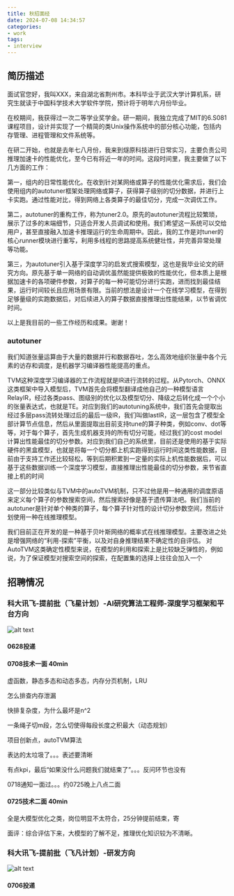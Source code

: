 ```yaml
---
title: 秋招面经
date: 2024-07-08 14:34:57
categories:
- work
tags:
- interview
---
```



<!--more-->

## 简历描述
面试官您好，我叫XXX，来自湖北省荆州市。本科毕业于武汉大学计算机系，研究生就读于中国科学技术大学软件学院，预计将于明年六月份毕业。

在校期间，我获得过一次二等学业奖学金。研一期间，我独立完成了MIT的6.S081课程项目，设计并实现了一个精简的类Unix操作系统中的部分核心功能，包括内存管理、进程管理和文件系统等。

在研二开始，也就是去年七八月份，我来到燧原科技进行日常实习，主要负责公司推理加速卡的性能优化，至今已有将近一年的时间。这段时间里，我主要做了以下几方面的工作：

第一，组内的日常性能优化。在收到针对某网络或算子的性能优化需求后，我们会使用组内的autotuner框架处理网络或算子，获得算子级别的切分数据，并进行上卡实跑。通过性能对比，得到网络上各类算子的最佳切分，完成一次调优工作。

第二，autotuner的重构工作，称为tuner2.0。原先的autotuner流程比较繁琐，展示了过多的末端细节，只适合开发人员调试和使用。我们希望这一系统可以交给用户，甚至直接融入加速卡推理运行的生命周期中。因此，我的工作是对tuner的核心runner模块进行重写，利用多线程的思路提高系统健壮性，并完善异常处理等功能。

第三，为autotuner引入基于深度学习的启发式搜索模型，这也是我毕业论文的研究方向。原先基于单一网络的自动调优虽然能提供极致的性能优化，但本质上是根据加速卡的各项硬件参数，对算子的每一种可能切分进行实跑，进而找到最佳结果，运行时间较长且应用场景有限。当前的想法是设计一个在线学习模型，在得到足够量级的实跑数据后，对后续进入的算子数据直接推理出性能结果，以节省调优时间。

以上是我目前的一些工作经历和成果。谢谢！


### autotuner
我们知道张量运算由于大量的数据并行和数据吞吐，怎么高效地组织张量中各个元素的访存和调度，是机器学习编译器性能提高的重点。

TVM这种深度学习编译器的工作流程就是IR进行流转的过程。从Pytorch、ONNX这类框架中导入模型后，TVM首先会将模型翻译成他自己的一种模型语言RelayIR，经过各类pass、图级别的优化以及模型切分、降级之后转化成一个个小的张量表达式，也就是TE。对应到我们的autotuning系统中，我们首先会提取出经过多层pass流转处理过后的最后一级IR，我们叫做lastIR，这一层包含了模型全部计算节点信息，然后从里面提取出目前支持tune的算子种类，例如conv、dot等等，对于每个算子，首先生成机器支持的所有切分可能，经过我们的cost model计算出性能最佳的切分参数。对应到我们自己的系统里，目前还是使用的基于实际硬件的黑盒模型，也就是将每一个切分都上机实跑得到运行时间这类性能数据，目前由于支持工作还比较轻松，等到后期积累到一定量的实际上机性能数据后，可以基于这些数据训练一个深度学习模型，直接推理出性能最佳的切分参数，来节省直接上机的时间

这一部分比较类似与TVM中的autoTVM机制，只不过他是用一种通用的调度原语来定义每个算子的参数搜索空间，然后搜索好像是基于遗传算法吧。我们当前的autotuner是针对单个种类的算子，每个算子针对性的设计切分参数空间，然后计划使用一种在线推理模型。

我们目前正在开发的是一种基于贝叶斯网络的概率式在线推理模型。主要改进之处是增强网络的“利用-探索”平衡，以及对自身推理结果不确定性的自评估。
对AutoTVM这类确定性模型来说，在模型的利用和探索上是比较缺乏弹性的，例如说，为了保证模型对搜索空间的探索，在配置集的选择上往往会加入一个


## 招聘情况

### 科大讯飞-提前批（飞星计划）-AI研究算法工程师-深度学习框架和平台方向
![alt text](image1.png)

#### 0628投递

#### 0708技术一面 40min

虚函数，静态多态和动态多态，内存分页机制，LRU

怎么排查内存泄漏

快排复杂度，为什么最坏是n^2

一条绳子切m段，怎么切使得每段长度之积最大（动态规划）

项目创新点，autoTVM算法

表达的太垃圾了。。。表述要清晰

有点kpi，最后“如果没什么问题我们就结束了”。。。反问环节也没有

0718通知一面过。。。约0725晚上八点二面

#### 0725技术二面 40min

全是大模型优化之类，岗位明显不太符合，25分钟提前结束，寄

面评：综合评估下来，大模型的了解不足，推理优化知识较为不清晰。

### 科大讯飞-提前批（飞凡计划）-研发方向
![alt text](image2.png)

#### 0706投递

